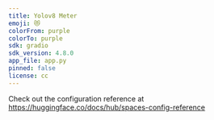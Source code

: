 ```yaml
---
title: Yolov8 Meter
emoji: 😻
colorFrom: purple
colorTo: purple
sdk: gradio
sdk_version: 4.8.0
app_file: app.py
pinned: false
license: cc
---
```


Check out the configuration reference at https://huggingface.co/docs/hub/spaces-config-reference
